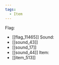 ```yaml
---
tags:
  - Item
---
```

Flag:
- [[flag_11465]]
Sound:
- [[sound_43]]
- [[sound_17]]
- [[sound_44]]
Item:
- [[item_513]]

